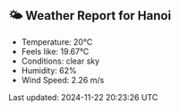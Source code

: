 <!-- WEATHER-START -->
## 🌤 Weather Report for Hanoi

- Temperature: 20°C
- Feels like: 19.67°C
- Conditions: clear sky
- Humidity: 62%
- Wind Speed: 2.26 m/s

Last updated: 2024-11-22 20:23:26 UTC
<!-- WEATHER-END -->
